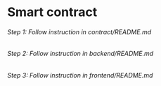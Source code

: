 # Smart contract

###### Step 1: Follow instruction in contract/README.md
###### Step 2: Follow instruction in backend/README.md
###### Step 3: Follow instruction in frontend/README.md